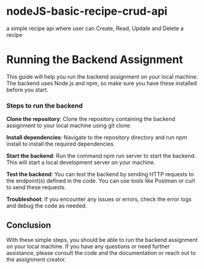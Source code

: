 # nodeJS-basic-recipe-crud-api
a simple recipe api where user can Create, Read, Update and Delete a recipe

<h1>Running the Backend Assignment</h1>
This guide will help you run the backend assignment on your local machine. The backend uses Node.js and npm, so make sure you have these installed before you start.

<h3>Steps to run the backend</h3>
<b>Clone the repository</b>: Clone the repository containing the backend assignment to your local machine using git clone.

<b>Install dependencies</b>: Navigate to the repository directory and run npm install to install the required dependencies.

<b>Start the backend</b>: Run the command npm run server to start the backend. This will start a local development server on your machine.

<b>Test the backend</b>: You can test the backend by sending HTTP requests to the endpoint(s) defined in the code. You can use tools like Postman or curl to send these requests.

<b>Troubleshoot</b>: If you encounter any issues or errors, check the error logs and debug the code as needed.

  <h2>Conclusion</h2>
With these simple steps, you should be able to run the backend assignment on your local machine. If you have any questions or need further assistance, please consult the code and the documentation or reach out to the assignment creator.
